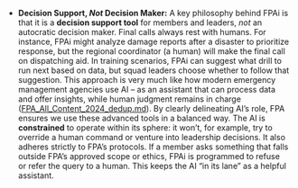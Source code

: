 - **Decision Support, _Not_ Decision Maker:** A key philosophy behind FPAi is that it is a **decision support tool** for members and leaders, _not_ an autocratic decision maker. Final calls always rest with humans. For instance, FPAi might analyze damage reports after a disaster to prioritize response, but the regional coordinator (a human) will make the final call on dispatching aid. In training scenarios, FPAi can suggest what drill to run next based on data, but squad leaders choose whether to follow that suggestion. This approach is very much like how modern emergency management agencies use AI – as an assistant that can process data and offer insights, while human judgment remains in charge ([FPA_All_Content_2024_dedup.md](file://xn--file-8chavoigzfxzbru5bsau7m%23:~:text=%20just%20as%20in%20modern,disaster%20risk%20and%20health%20management-o5415i/)). By clearly delineating AI’s role, FPA ensures we use these advanced tools in a balanced way. The AI is **constrained** to operate within its sphere: it won’t, for example, try to override a human command or venture into leadership decisions. It also adheres strictly to FPA’s protocols. If a member asks something that falls outside FPA’s approved scope or ethics, FPAi is programmed to refuse or refer the query to a human. This keeps the AI “in its lane” as a helpful assistant.